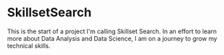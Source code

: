 # SkillsetSearch
This is the start of a project I'm calling Skillset Search. In an effort to learn more about Data Analysis and Data Science, I am on a journey to grow my technical skills. 
